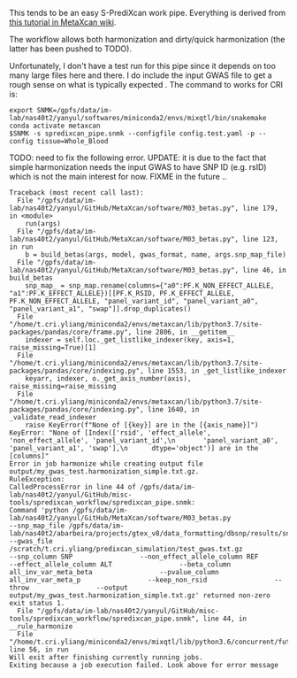 This tends to be an easy S-PrediXcan work pipe.
Everything is derived from [this tutorial in MetaXcan wiki](https://github.com/hakyimlab/MetaXcan/wiki/Tutorial:-GTEx-v8-MASH-models-integration-with-a-Coronary-Artery-Disease-GWAS).

The workflow allows both harmonization and dirty/quick harmonization (the latter has been pushed to TODO).

Unfortunately, I don't have a test run for this pipe since it depends on too many large files here and there. 
I do include the input GWAS file to get a rough sense on what is typically expected .
The command to works for CRI is:
```
export SNMK=/gpfs/data/im-lab/nas40t2/yanyul/softwares/miniconda2/envs/mixqtl/bin/snakemake
conda activate metaxcan
$SNMK -s spredixcan_pipe.snmk --configfile config.test.yaml -p --config tissue=Whole_Blood
```

TODO: need to fix the following error.
UPDATE: it is due to the fact that simple harmonization needs the input GWAS to have SNP ID (e.g. rsID) which is not the main interest for now.
FIXME in the future ..
```
Traceback (most recent call last):
  File "/gpfs/data/im-lab/nas40t2/yanyul/GitHub/MetaXcan/software/M03_betas.py", line 179, in <module>
    run(args)
  File "/gpfs/data/im-lab/nas40t2/yanyul/GitHub/MetaXcan/software/M03_betas.py", line 123, in run
    b = build_betas(args, model, gwas_format, name, args.snp_map_file)
  File "/gpfs/data/im-lab/nas40t2/yanyul/GitHub/MetaXcan/software/M03_betas.py", line 46, in build_betas
    snp_map_ = snp_map.rename(columns={"a0":PF.K_NON_EFFECT_ALLELE, "a1":PF.K_EFFECT_ALLELE})[[PF.K_RSID, PF.K_EFFECT_ALLELE, PF.K_NON_EFFECT_ALLELE, "panel_variant_id", "panel_variant_a0", "panel_variant_a1", "swap"]].drop_duplicates()
  File "/home/t.cri.yliang/miniconda2/envs/metaxcan/lib/python3.7/site-packages/pandas/core/frame.py", line 2806, in __getitem__
    indexer = self.loc._get_listlike_indexer(key, axis=1, raise_missing=True)[1]
  File "/home/t.cri.yliang/miniconda2/envs/metaxcan/lib/python3.7/site-packages/pandas/core/indexing.py", line 1553, in _get_listlike_indexer
    keyarr, indexer, o._get_axis_number(axis), raise_missing=raise_missing
  File "/home/t.cri.yliang/miniconda2/envs/metaxcan/lib/python3.7/site-packages/pandas/core/indexing.py", line 1640, in _validate_read_indexer
    raise KeyError(f"None of [{key}] are in the [{axis_name}]")
KeyError: "None of [Index(['rsid', 'effect_allele', 'non_effect_allele', 'panel_variant_id',\n       'panel_variant_a0', 'panel_variant_a1', 'swap'],\n      dtype='object')] are in the [columns]"
Error in job harmonize while creating output file output/my_gwas_test.harmonization_simple.txt.gz.
RuleException:
CalledProcessError in line 44 of /gpfs/data/im-lab/nas40t2/yanyul/GitHub/misc-tools/spredixcan_workflow/spredixcan_pipe.snmk:
Command 'python /gpfs/data/im-lab/nas40t2/yanyul/GitHub/MetaXcan/software/M03_betas.py                 --snp_map_file /gpfs/data/im-lab/nas40t2/abarbeira/projects/gtex_v8/data_formatting/dbsnp/results/snp150_hg19_parsed.txt.gz                 --gwas_file /scratch/t.cri.yliang/predixcan_simulation/test_gwas.txt.gz                 --snp_column SNP                 --non_effect_allele_column REF                 --effect_allele_column ALT                 --beta_column all_inv_var_meta_beta                 --pvalue_column all_inv_var_meta_p                 --keep_non_rsid                 --throw                 --output output/my_gwas_test.harmonization_simple.txt.gz' returned non-zero exit status 1.
  File "/gpfs/data/im-lab/nas40t2/yanyul/GitHub/misc-tools/spredixcan_workflow/spredixcan_pipe.snmk", line 44, in __rule_harmonize
  File "/home/t.cri.yliang/miniconda2/envs/mixqtl/lib/python3.6/concurrent/futures/thread.py", line 56, in run
Will exit after finishing currently running jobs.
Exiting because a job execution failed. Look above for error message
``` 

